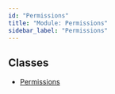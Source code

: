 ```yaml
---
id: "Permissions"
title: "Module: Permissions"
sidebar_label: "Permissions"
---
```


## Classes

- [Permissions](../../../../../../classes/API/Entities/Asset/Base/Permissions/Permissions.md)
